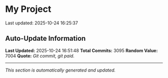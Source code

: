 # My Project


Last updated: 2025-10-24 16:25:37






























































































































































































































































































































































































































































































































































































































































































































































































































































































































































































































































































































































































































































































































































































































































































































































































































































































































































































































































































































































































































































































































































































































































































































































































































































































































































































































































































































































































































































































































































































































































































































































































































































































































































































































































































































































































































## Auto-Update Information

**Last Updated:** 2025-10-24 16:51:48
**Total Commits:** 3095
**Random Value:** 7004
**Quote:** _Git commit, git paid._

---
_This section is automatically generated and updated._